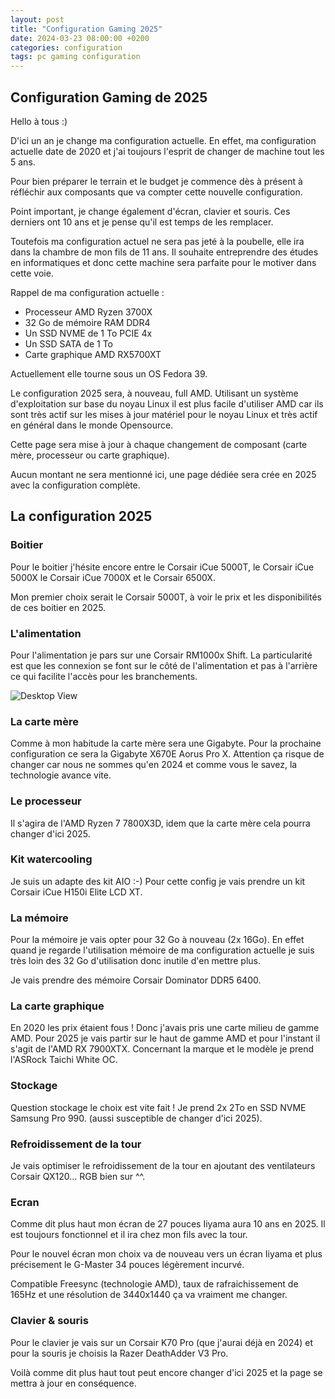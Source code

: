```yaml
---
layout: post
title: "Configuration Gaming 2025"
date: 2024-03-23 08:00:00 +0200
categories: configuration
tags: pc gaming configuration
---
```


## Configuration Gaming de 2025

Hello à tous :)

D'ici un an je change ma configuration actuelle.
En effet, ma configuration actuelle date de 2020 et j'ai toujours l'esprit de changer de machine tout les 5 ans.

Pour bien préparer le terrain et le budget je commence dès à présent à réfléchir aux composants que va compter cette nouvelle configuration.

Point important, je change également d'écran, clavier et souris. Ces derniers ont 10 ans et je pense qu'il est temps de les remplacer.

Toutefois ma configuration actuel ne sera pas jeté à la poubelle, elle ira dans la chambre de mon fils de 11 ans. Il souhaite entreprendre des études en informatiques et donc cette machine sera parfaite pour le motiver dans cette voie.

Rappel de ma configuration actuelle :

- Processeur AMD Ryzen 3700X
- 32 Go de mémoire RAM DDR4
- Un SSD NVME de 1 To PCIE 4x
- Un SSD SATA de 1 To
- Carte graphique AMD RX5700XT

Actuellement elle tourne sous un OS Fedora 39.

Le configuration 2025 sera, à nouveau, full AMD. Utilisant un système d'exploitation sur base du noyau Linux il est plus facile d'utiliser AMD car ils sont très actif sur les mises à jour matériel pour le noyau Linux et très actif en général dans le monde Opensource.

Cette page sera mise à jour à chaque changement de composant (carte mère, processeur ou carte graphique).

Aucun montant ne sera mentionné ici, une page dédiée sera crée en 2025 avec la configuration complète.

## La configuration 2025

### Boitier

Pour le boitier j'hésite encore entre le Corsair iCue 5000T, le Corsair iCue 5000X le Corsair iCue 7000X et le Corsair 6500X.

Mon premier choix serait le Corsair 5000T, à voir le prix et les disponibilités de ces boitier en 2025.

### L'alimentation

Pour l'alimentation je pars sur une Corsair RM1000x Shift. La particularité est que les connexion se font sur le côté de l'alimentation et pas à l'arrière ce qui facilite l'accès pour les branchements.

![Desktop View](https://fr.alternate.be/p/o/0/2/Corsair_RM1000x_Shift_1000W_alimentation_@@1887120.jpg)

### La carte mère

Comme à mon habitude la carte mère sera une Gigabyte. Pour la prochaine configuration ce sera la Gigabyte X670E Aorus Pro X. Attention ça risque de changer car nous ne sommes qu'en 2024 et comme vous le savez, la technologie avance vite.

### Le processeur

Il s'agira de l'AMD Ryzen 7 7800X3D, idem que la carte mère cela pourra changer d'ici 2025.

### Kit watercooling

Je suis un adapte des kit AIO :-) Pour cette config je vais prendre un kit Corsair iCue H150i Elite LCD XT.

### La mémoire

Pour la mémoire je vais opter pour 32 Go à nouveau (2x 16Go). En effet quand je regarde l'utilisation mémoire de ma configuration actuelle je suis très loin des 32 Go d'utilisation donc inutile d'en mettre plus.

Je vais prendre des mémoire Corsair Dominator DDR5 6400.

### La carte graphique

En 2020 les prix étaient fous ! Donc j'avais pris une carte milieu de gamme AMD. Pour 2025 je vais partir sur le haut de gamme AMD et pour l'instant il s'agit de l'AMD RX 7900XTX. Concernant la marque et le modèle je prend l'ASRock Taichi White OC.

### Stockage

Question stockage le choix est vite fait ! Je prend 2x 2To en SSD NVME Samsung Pro 990. (aussi susceptible de changer d'ici 2025).

### Refroidissement de la tour

Je vais optimiser le refroidissement de la tour en ajoutant des ventilateurs Corsair QX120... RGB bien sur ^^.

### Ecran

Comme dit plus haut mon écran de 27 pouces Iiyama aura 10 ans en 2025. Il est toujours fonctionnel et il ira chez mon fils avec la tour.

Pour le nouvel écran mon choix va de nouveau vers un écran Iiyama et plus précisement le G-Master 34 pouces légèrement incurvé. 

Compatible Freesync (technologie AMD), taux de rafraichissement de 165Hz et une résolution de 3440x1440 ça va vraiment me changer.

### Clavier & souris

Pour le clavier je vais sur un Corsair K70 Pro (que j'aurai déjà en 2024) et pour la souris je choisis la Razer DeathAdder V3 Pro.

Voilà comme dit plus haut tout peut encore changer d'ici 2025 et la page se mettra à jour en conséquence.